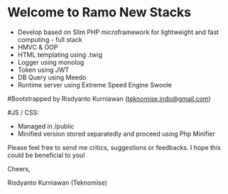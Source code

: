 # Welcome to Ramo New Stacks
* Develop based on Slim PHP microframework for lightweight and fast computing - full stack
* HMVC & OOP
* HTML templating using .twig
* Logger using monolog
* Token using JWT
* DB Query using Meedo
* Runtime server using Extreme Speed Engine Swoole

#Bootstrapped by Risdyanto Kurniawan (teknomise.indo@gmail.com)

#JS / CSS:
  - Managed in /public
  - Minified version stored separatedly and proceed using Php Minifier

Please feel free to send me critics, suggestions or feedbacks.
I hope this could be beneficial to you!

Cheers,

Risdyanto Kurniawan
(Teknomise)
